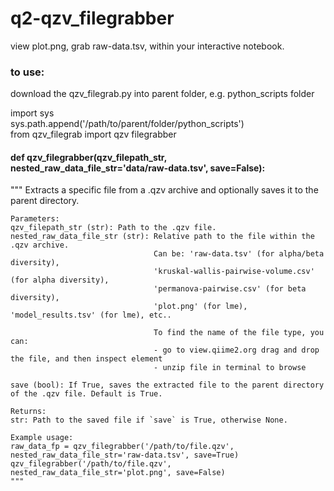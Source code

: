 # q2-qzv_filegrabber
view plot.png, grab raw-data.tsv, within your interactive notebook.

### to use:
download the qzv_filegrab.py into parent folder, e.g. python_scripts folder

import sys\
sys.path.append('/path/to/parent/folder/python_scripts')\
from qzv_filegrab import qzv filegrabber

#### def qzv_filegrabber(qzv_filepath_str, nested_raw_data_file_str='data/raw-data.tsv', save=False):

 """
    Extracts a specific file from a .qzv archive and optionally saves it to the parent directory.
    
    Parameters:
    qzv_filepath_str (str): Path to the .qzv file.
    nested_raw_data_file_str (str): Relative path to the file within the .qzv archive. 
                                    Can be: 'raw-data.tsv' (for alpha/beta diversity),  
                                    'kruskal-wallis-pairwise-volume.csv' (for alpha diversity), 
                                    'permanova-pairwise.csv' (for beta diversity),
                                    'plot.png' (for lme), 'model_results.tsv' (for lme), etc..
                                    
                                    To find the name of the file type, you can:
                                    - go to view.qiime2.org drag and drop the file, and then inspect element 
                                    - unzip file in terminal to browse
                                    
    save (bool): If True, saves the extracted file to the parent directory of the .qzv file. Default is True.
    
    Returns:
    str: Path to the saved file if `save` is True, otherwise None.
    
    Example usage:
    raw_data_fp = qzv_filegrabber('/path/to/file.qzv', nested_raw_data_file_str='raw-data.tsv', save=True)
    qzv_filegrabber('/path/to/file.qzv', nested_raw_data_file_str='plot.png', save=False)
    """
